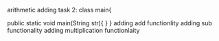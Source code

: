 
arithmetic
adding task 2:
class main{
     
   public static void main(String str){
     }
}
adding add functionlity
adding sub functionality
adding multiplication functionlaity

